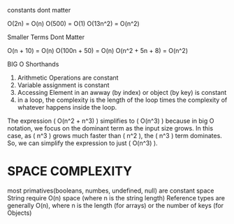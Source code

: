 constants dont matter

O(2n) = O(n)
O(500) = O(1)
O(13n^2) = O(n^2)

Smaller Terms Dont Matter

O(n + 10)  = O(n)
O(100n + 50)  = O(n)
O(n^2 + 5n + 8)  = O(n^2)

BIG O Shorthands

1) Arithmetic Operations are constant
2) Variable assignment is constant
3) Accessing Element in an awway (by index) or object (by key) is constant
4) in a loop, the complexity is the length of the loop times the complexity of whatever happens inside the loop.


The expression \( O(n^2 + n^3) \) simplifies to \( O(n^3) \) because in big O notation, we focus on the dominant term as the input size grows. In this case, as \( n^3 \) grows much faster than \( n^2 \), the \( n^3 \) term dominates. So, we can simplify the expression to just \( O(n^3) \).

# SPACE COMPLEXITY

most primatives(booleans, numbes, undefined, null) are constant space
String require O(n) space (where n is the string length)
Reference types are generally O(n), where n is the length (for arrays) or the number of keys (for Objects)